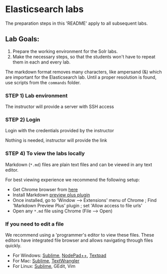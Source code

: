# Elasticsearch labs

The preparation steps in this 'README' apply to all subsequent labs.

## Lab Goals:

1. Prepare the working environment for the Solr labs.
2. Make the necessary steps, so that the students won't have to repeat them in each and every lab.

The markdown format removes many characters, like ampersand (&) which are important for the 
Elasticsearch lab. Until a proper resolution is found, use scripts from the `commands` folder.
 
### STEP 1) Lab environment

The instructor will provide a server with SSH access

### STEP 2) Login 

Login with the credentials provided by the instructor


Nothing is needed, instructor will provide the link 

### STEP 4) To view the labs locally

Markdown (`*.md`) files are plain text files and can be viewed in any text editor.

For best viewing experience we recommend the following setup:

* Get Chrome browser from [here](https://www.google.com/chrome/browser/desktop/)
* Install Markdown [preview plus plugin](https://chrome.google.com/webstore/detail/markdown-preview-plus/febilkbfcbhebfnokafefeacimjdckgl?hl=en-US)
* Once installed, go to 'Window --> Extensions' menu of Chrome ;   Find 'Markdown Preview Plus' plugin ;  set 'Allow access to file urls'
* Open any `*.md` file using Chrome (File --> Open)

### If you need to edit a file

We recommend using a 'programmer's editor to view these files. These editors have integrated file browser and allows navigating through files quickly.

* For Windows: [Sublime](http://www.sublimetext.com/), [NodePad++](http://notepad-plus-plus.org/), [Textpad](http://www.textpad.com/)
* For Mac: [Sublime](http://www.sublimetext.com/),  [TextWrangler](http://www.barebones.com/products/textwrangler/)
* For Linux: [Sublime](http://www.sublimetext.com/), GEdit, Vim
